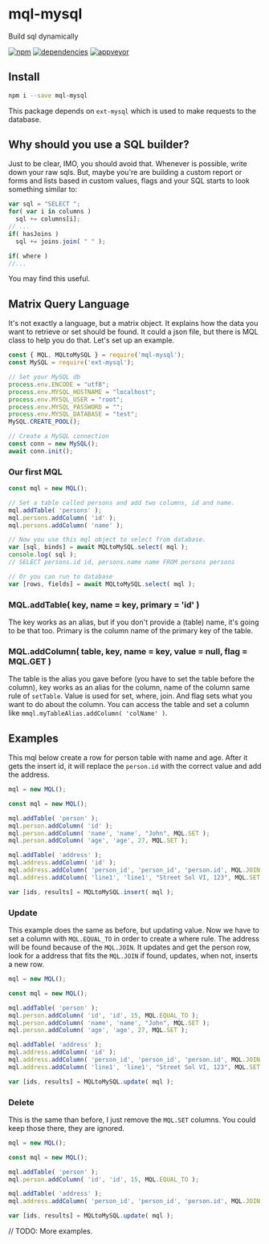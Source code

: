 # mql-mysql
Build sql dynamically

[![npm][npm]][npm-url]
[![dependencies][dependencies]][dependencies-url]
[![appveyor][appveyor]][appveyor-url]


## Install
```bash
npm i --save mql-mysql
```
This package depends on `ext-mysql` which is used to make requests to the database.

## Why should you use a SQL builder?
Just to be clear, IMO, you should avoid that. Whenever is possible, write down your raw sqls. But, maybe you're are building a custom report or forms and lists based in custom values, flags and your SQL starts to look something similar to:
```javascript
var sql = "SELECT ";
for( var i in columns )
  sql += columns[i];
// ...
if( hasJoins )
  sql += joins.join( " " );

if( where )
//...
```
You may find this useful.

## Matrix Query Language
It's not exactly a language, but a matrix object. It explains how the data you want to retrieve or set should be found. It could a json file, but there is MQL class to help you do that. Let's set up an example.
```javascript
const { MQL, MQLtoMySQL } = require('mql-mysql');
const MySQL = require('ext-mysql');

// Set your MySQL db
process.env.ENCODE = "utf8";
process.env.MYSQL_HOSTNAME = "localhost";
process.env.MYSQL_USER = "root";
process.env.MYSQL_PASSWORD = "";
process.env.MYSQL_DATABASE = "test";
MySQL.CREATE_POOL();

// Create a MySQL connection
const conn = new MySQL();
await conn.init();
```
### Our first MQL
```javascript
const mql = new MQL();

// Set a table called persons and add two columns, id and name.
mql.addTable( 'persons' );
mql.persons.addColumn( 'id' );
mql.persons.addColumn( 'name' );

// Now you use this mql object to select from database.
var [sql, binds] = await MQLtoMySQL.select( mql );
console.log( sql );
// SELECT persons.id id, persons.name name FROM persons persons

// Or you can run to database
var [rows, fields] = await MQLtoMySQL.select( mql );
```

### MQL.addTable( key, name = key, primary = 'id' )
The key works as an alias, but if you don't provide a (table) name, it's going to be that too. Primary is the column name of the primary key of the table.

### MQL.addColumn( table, key, name = key, value = null, flag = MQL.GET )
The table is the alias you gave before (you have to set the table before the column), key works as an alias for the column, name of the column same rule of `setTable`. Value is used for set, where, join. And flag sets what you want to do about the column. You can access the table and set a column like `mmql.myTableAlias.addColumn( 'colName' )`.

## Examples
This mql below create a row for person table with name and age. After it gets the insert id, it will replace the `person.id` with the correct value and add the address.
```javascript
mql = new MQL();

const mql = new MQL();

mql.addTable( 'person' );
mql.person.addColumn( 'id' );
mql.person.addColumn( 'name', 'name', "John", MQL.SET );
mql.person.addColumn( 'age', 'age', 27, MQL.SET );

mql.addTable( 'address' );
mql.address.addColumn( 'id' );
mql.address.addColumn( 'person_id', 'person_id', 'person.id', MQL.JOIN );
mql.address.addColumn( 'line1', 'line1', "Street Sol VI, 123", MQL.SET );

var [ids, results] = MQLtoMySQL.insert( mql );
```

### Update
This example does the same as before, but updating value. Now we have to set a column with `MQL.EQUAL_TO` in order to create a where rule. The address will be found because of the `MQL.JOIN`. It updates and get the person row, look for a address that fits the `MQL.JOIN` if found, updates, when not, inserts a new row.
```javascript
mql = new MQL();

const mql = new MQL();

mql.addTable( 'person' );
mql.person.addColumn( 'id', 'id', 15, MQL.EQUAL_TO );
mql.person.addColumn( 'name', 'name', "John", MQL.SET );
mql.person.addColumn( 'age', 'age', 27, MQL.SET );

mql.addTable( 'address' );
mql.address.addColumn( 'id' );
mql.address.addColumn( 'person_id', 'person_id', 'person.id', MQL.JOIN );
mql.address.addColumn( 'line1', 'line1', "Street Sol VI, 123", MQL.SET );

var [ids, results] = MQLtoMySQL.update( mql );
```

### Delete
This is the same than before, I just remove the `MQL.SET` columns. You could keep those there, they are ignored.
```javascript
mql = new MQL();

const mql = new MQL();

mql.addTable( 'person' );
mql.person.addColumn( 'id', 'id', 15, MQL.EQUAL_TO );

mql.addTable( 'address' );
mql.address.addColumn( 'person_id', 'person_id', 'person.id', MQL.JOIN );

var [ids, results] = MQLtoMySQL.update( mql );
```
// TODO: More examples.


[npm]: https://badge.fury.io/js/mql-mysql.svg
[npm-url]: https://npmjs.com/package/mql-mysql

[npm]: https://img.shields.io/npm/v/mql-mysql.svg
[npm-url]: https://npmjs.com/package/mql-mysql

[dependencies]: https://david-dm.org/webdefault/mql-mysql.svg
[dependencies-url]: https://david-dm.org/webdefault/mql-mysql

[appveyor]: https://ci.appveyor.com/api/projects/status/h5icr44gfb0pd4sm/branch/master?svg=true
[appveyor-url]: https://ci.appveyor.com/project/orlleite/mql-mysql/branch/master
